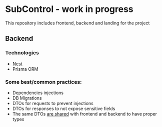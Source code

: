 # SubControl - work in progress

This repository includes frontend, backend and landing for the project

## Backend

### Technologies

- [Nest](https://github.com/nestjs/nest)
- Prisma ORM

### Some best/common practices:

- Dependencies injections
- DB Migrations
- DTOs for requests to prevent injections
- DTOs for responses to not expose sensitive fields 
- The same DTOs [are shared](packages/shared-dtos) with frontend and backend to have proper types
